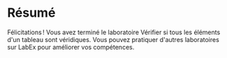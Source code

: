 # Résumé

Félicitations ! Vous avez terminé le laboratoire Vérifier si tous les éléments d'un tableau sont véridiques. Vous pouvez pratiquer d'autres laboratoires sur LabEx pour améliorer vos compétences.
